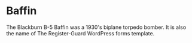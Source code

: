 # Baffin

The Blackburn B-5 Baffin was a 1930's biplane torpedo bomber. It is also the name of The Register-Guard WordPress forms template.
